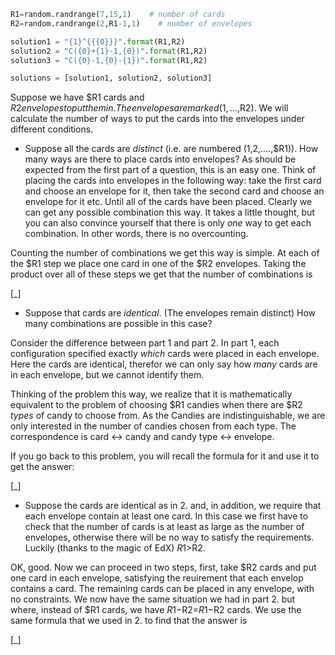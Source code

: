 ```python
R1=random.randrange(7,15,1)    # number of cards
R2=random.randrange(2,R1-1,1)    # number of envelopes

solution1 = "{1}^{{{0}}}".format(R1,R2)
solution2 = "C({0}+{1}-1,{0})".format(R1,R2)
solution3 = "C({0}-1,{0}-{1})".format(R1,R2)

solutions = [solution1, solution2, solution3]
```

Suppose we have $R1 cards and $R2 envelopes to put them in. The envelopes are marked (1,...,$R2). We will calculate the number of ways to put the cards into the envelopes under different conditions.

* Suppose all the cards are *distinct* (i.e. are numbered (1,2,....,$R1)). How many ways are there to place cards into envelopes? As should be expected from the first part of a question, this is an easy one. Think of placing the cards into envelopes in the following way: take the first card and choose an envelope for it, then take the second card and choose an envelope for it etc. Until all of the cards have been placed. Clearly we can get any possible combination this way. It takes a little thought, but you can also convince yourself that there is only *one* way to get each combination. In other words, there is no overcounting.

Counting the number of combinations we get this way is simple. At each of the $R1 step we place one card in one of the $R2 envelopes. Taking the product over all of these steps we get that the number of combinations is

[_]

* Suppose that cards are *identical*. (The envelopes remain distinct) How many combinations are possible in this case?

Consider the difference between part 1 and part 2. In part 1, each configuration specified exactly *which* cards were placed in each envelope. Here the cards are identical, therefor we can only say how *many* cards are in each envelope, but we cannot identify them.

Thinking of the problem this way, we realize that it is mathematically equivalent to the problem of choosing $R1 candies when there are $R2 *types* of candy to choose from. As the Candies are indistinguishable, we are only interested in the number of candies chosen from each type. The correspondence is card <-> candy and candy type <-> envelope.

If you go back to this problem, you will recall the formula for it and use it to get the answer:

[_]

* Suppose the cards are identical as in 2. and, in addition, we require that each envelope contain at least one card.  In this case we first have to check that the number of cards is at least as large as the number of envelopes, otherwise there will be no way to satisfy the requirements. Luckily (thanks to the magic of EdX) $R1>$R2.

OK, good. Now we can proceed in two steps, first, take $R2 cards and put one card in each envelope, satisfying the reuirement that each envelop contains a card. The remaining cards can be placed in any envelope, with no constraints. We now have the same situation we had in part 2. but where, instead of $R1 cards, we have $R1-$R2=$R1-$R2 cards. We use the same formula that we used in 2. to find that the answer is

[_]
